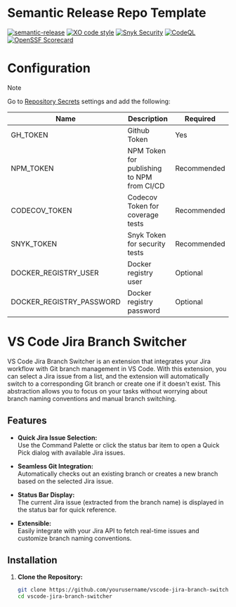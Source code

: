 # Semantic Release Repo Template
[![semantic-release](https://img.shields.io/badge/%20%20%F0%9F%93%A6%F0%9F%9A%80-semantic--release-e10079.svg)](https://github.com/semantic-release/semantic-release)
[![XO code style](https://shields.io/badge/code_style-5ed9c7?logo=xo&labelColor=gray)](https://github.com/xojs/xo)
[![Snyk Security](../../actions/workflows/snyk-security.yml/badge.svg)](../../actions/workflows/snyk-security.yml)
[![CodeQL](../../actions/workflows/codeql.yml/badge.svg)](../../actions/workflows/codeql.yml)
[![OpenSSF Scorecard](https://api.securityscorecards.dev/projects/github.com/tomerh2001/semantic-release-repo-template/badge)](https://securityscorecards.dev/viewer/?uri=github.com/tomerh2001/semantic-release-repo-template)

# Configuration
> [!NOTE]
> Go to [Repository Secrets](../../settings/secrets/actions) settings and add the following:

| Name                      | Description                                | Required |
| ------------------------- | ------------------------------------------ | -------- |
| GH_TOKEN                  | Github Token                               | Yes      |
| NPM_TOKEN                 | NPM Token for publishing to NPM from CI/CD | Recommended |
| CODECOV_TOKEN             | Codecov Token for coverage tests | Recommended |
| SNYK_TOKEN                | Snyk Token for security tests    | Recommended |
| DOCKER_REGISTRY_USER      | Docker registry user             | Optional    |
| DOCKER_REGISTRY_PASSWORD  | Docker registry password         | Optional

# VS Code Jira Branch Switcher

VS Code Jira Branch Switcher is an extension that integrates your Jira workflow with Git branch management in VS Code. With this extension, you can select a Jira issue from a list, and the extension will automatically switch to a corresponding Git branch or create one if it doesn't exist. This abstraction allows you to focus on your tasks without worrying about branch naming conventions and manual branch switching.

## Features

- **Quick Jira Issue Selection:**  
  Use the Command Palette or click the status bar item to open a Quick Pick dialog with available Jira issues.

- **Seamless Git Integration:**  
  Automatically checks out an existing branch or creates a new branch based on the selected Jira issue.

- **Status Bar Display:**  
  The current Jira issue (extracted from the branch name) is displayed in the status bar for quick reference.

- **Extensible:**  
  Easily integrate with your Jira API to fetch real-time issues and customize branch naming conventions.

## Installation

1. **Clone the Repository:**

   ```bash
   git clone https://github.com/yourusername/vscode-jira-branch-switcher.git
   cd vscode-jira-branch-switcher
